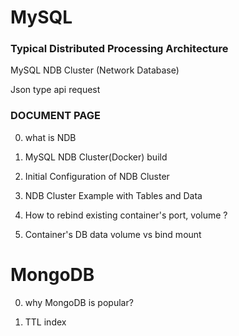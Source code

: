 # MySQL  

### Typical Distributed Processing Architecture
MySQL NDB Cluster (Network Database) 

Json type api request

### DOCUMENT PAGE

0. what is NDB

1. MySQL NDB Cluster(Docker) build

2. Initial Configuration of NDB Cluster

3. NDB Cluster Example with Tables and Data

4. How to rebind existing container's port, volume ?

5. Container's DB data volume vs bind mount

# MongoDB

0. why MongoDB is popular?

1. TTL index
